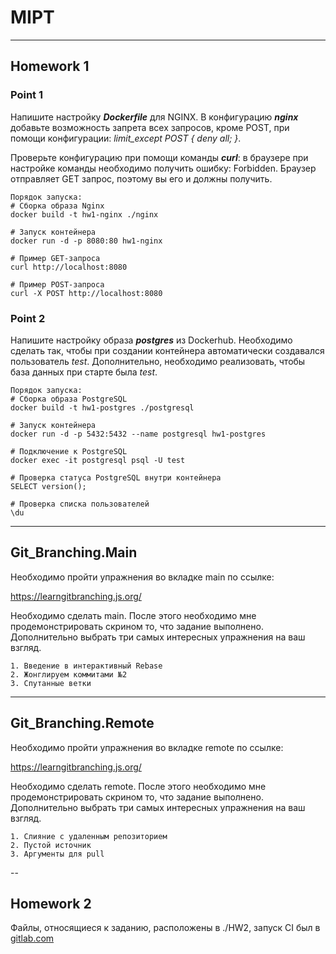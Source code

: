 # MIPT 

---
## Homework 1

### Point 1

Напишите настройку ***Dockerfile*** для NGINX. В конфигурацию ***nginx*** добавьте возможность запрета всех запросов, кроме POST, при помощи конфигурации: *limit_except POST { deny all; }*.

Проверьте конфигурацию при помощи команды ***curl***: в браузере при настройке команды необходимо получить ошибку: Forbidden. Браузер отправляет GET запрос, поэтому вы его и должны получить.

    Порядок запуска:
    # Сборка образа Nginx
    docker build -t hw1-nginx ./nginx
    
    # Запуск контейнера
    docker run -d -p 8080:80 hw1-nginx

    # Пример GET-запроса
    curl http://localhost:8080

    # Пример POST-запроса
    curl -X POST http://localhost:8080

### Point 2

Напишите настройку образа ***postgres*** из Dockerhub. Необходимо сделать так, чтобы при создании контейнера автоматически создавался пользователь *test*. Дополнительно, необходимо реализовать, чтобы база данных при старте была *test*.

    Порядок запуска:
    # Сборка образа PostgreSQL
    docker build -t hw1-postgres ./postgresql
    
    # Запуск контейнера
    docker run -d -p 5432:5432 --name postgresql hw1-postgres

    # Подключение к PostgreSQL
    docker exec -it postgresql psql -U test

    # Проверка статуса PostgreSQL внутри контейнера
    SELECT version();

    # Проверка списка пользователей
    \du

---
## Git_Branching.Main

Необходимо пройти упражнения во вкладке main по ссылке:

https://learngitbranching.js.org/

Необходимо сделать main. После этого необходимо мне продемонстрировать скрином то, что задание выполнено. Дополнительно выбрать три самых интересных упражнения на ваш взгляд.

    1. Введение в интерактивный Rebase
    2. Жонглируем коммитами №2
    3. Спутанные ветки

---
## Git_Branching.Remote

Необходимо пройти упражнения во вкладке remote по ссылке:

https://learngitbranching.js.org/

Необходимо сделать remote. После этого необходимо мне продемонстрировать скрином то, что задание выполнено. Дополнительно выбрать три самых интересных упражнения на ваш взгляд.

    1. Слияние с удаленным репозиторием
    2. Пустой источник
    3. Аргументы для pull

--
## Homework 2

Файлы, относящиеся к заданию, расположены в ./HW2, запуск CI был в [gitlab.com](https://gitlab.com/young-epish/mipt_devops.git)